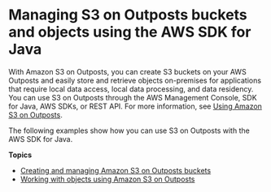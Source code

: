 # Managing S3 on Outposts buckets and objects using the AWS SDK for Java<a name="S3OutpostsJavaExamples"></a>

With Amazon S3 on Outposts, you can create S3 buckets on your AWS Outposts and easily store and retrieve objects on\-premises for applications that require local data access, local data processing, and data residency\. You can use S3 on Outposts through the AWS Management Console, SDK for Java, AWS SDKs, or REST API\. For more information, see [Using Amazon S3 on Outposts](S3onOutposts.md)\. 

The following examples show how you can use S3 on Outposts with the AWS SDK for Java\.

**Topics**
+ [Creating and managing Amazon S3 on Outposts buckets](S3OutpostsBucketJava.md)
+ [Working with objects using Amazon S3 on Outposts](S3OutpostsObjectJava.md)